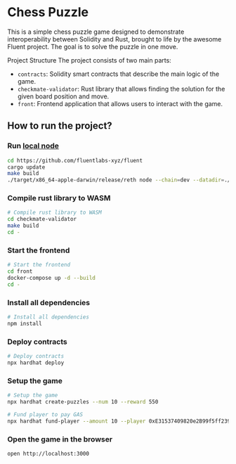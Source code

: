# Chess Puzzle

This is a simple chess puzzle game designed to demonstrate interoperability between Solidity and Rust, brought to life by the awesome Fluent project. The goal is to solve the puzzle in one move.

Project Structure
The project consists of two main parts:

- `contracts`: Solidity smart contracts that describe the main logic of the game.
- `checkmate-validator`: Rust library that allows finding the solution for the given board position and move.
- `front`: Frontend application that allows users to interact with the game.

## How to run the project?

### Run [local node](https://github.com/fluentlabs-xyz/fluent)

```bash
cd https://github.com/fluentlabs-xyz/fluent
cargo update
make build
./target/x86_64-apple-darwin/release/reth node --chain=dev --datadir=./datadir --dev --full --http --port=30305 --metrics=8999
```

### Compile rust library to WASM

```bash
# Compile rust library to WASM
cd checkmate-validator
make build
cd -
```

### Start the frontend

```bash
# Start the frontend
cd front
docker-compose up -d --build
cd -
```

### Install all dependencies

```bash
# Install all dependencies
npm install
```

### Deploy contracts

```bash
# Deploy contracts
npx hardhat deploy
```

### Setup the game

```bash
# Setup the game
npx hardhat create-puzzles --num 10 --reward 550

# Fund player to pay GAS
npx hardhat fund-player --amount 10 --player 0xE31537409820e2B99f5ff23937292E09452f1d63
```

### Open the game in the browser

```bash
open http://localhost:3000
```
